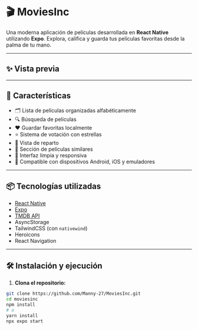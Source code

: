 # 🎬 MoviesInc

Una moderna aplicación de películas desarrollada en **React Native** utilizando **Expo**. Explora, califica y guarda tus películas favoritas desde la palma de tu mano.

---

## ✨ Vista previa

<!-- Inserta aquí tus capturas de pantalla o gifs animados de la app -->
<!-- ![Demo 1](ruta-a-tu-imagen.gif) -->
<!-- ![Demo 2](ruta-a-tu-imagen.gif) -->

---

## 🚀 Características

- 🗂️ Lista de películas organizadas alfabéticamente
- 🔍 Búsqueda de películas
- ❤️ Guardar favoritas localmente
- ⭐ Sistema de votación con estrellas
- 👥 Vista de reparto
- 🎥 Sección de películas similares
- 🎨 Interfaz limpia y responsiva
- 📱 Compatible con dispositivos Android, iOS y emuladores

---

## 📦 Tecnologías utilizadas

- [React Native](https://reactnative.dev/)
- [Expo](https://expo.dev/)
- [TMDB API](https://www.themoviedb.org/documentation/api)
- AsyncStorage
- TailwindCSS (con `nativewind`)
- Heroicons
- React Navigation

---

## 🛠️ Instalación y ejecución

1. **Clona el repositorio:**

```bash
git clone https://github.com/Manny-27/MoviesInc.git
cd moviesinc
npm install
# o
yarn install
npx expo start
